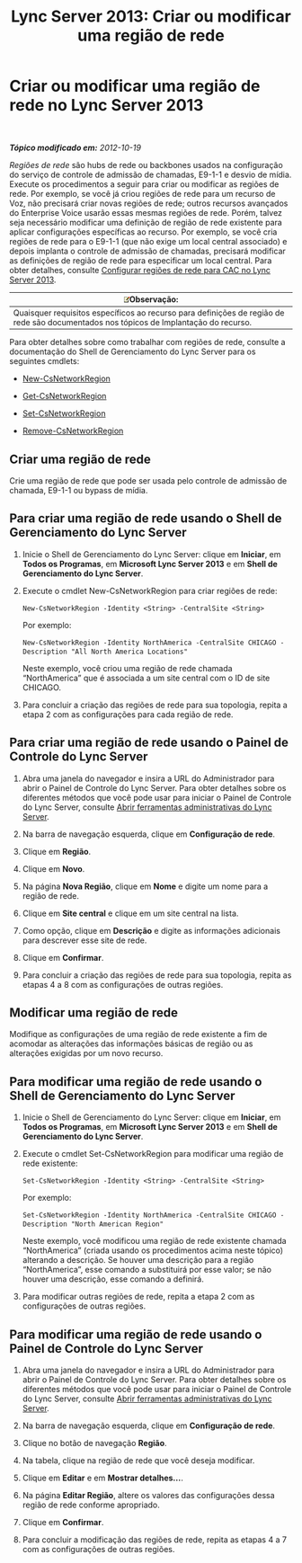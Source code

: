 ﻿---
title: 'Lync Server 2013: Criar ou modificar uma região de rede'
TOCTitle: Criar ou modificar uma região de rede
ms:assetid: bf7a3dc4-71a2-4559-a547-d90305d4f904
ms:mtpsurl: https://technet.microsoft.com/pt-br/library/Gg412933(v=OCS.15)
ms:contentKeyID: 49307966
ms.date: 05/19/2016
mtps_version: v=OCS.15
ms.translationtype: HT
---

# Criar ou modificar uma região de rede no Lync Server 2013

 

_**Tópico modificado em:** 2012-10-19_

*Regiões de rede* são hubs de rede ou backbones usados na configuração do serviço de controle de admissão de chamadas, E9-1-1 e desvio de mídia. Execute os procedimentos a seguir para criar ou modificar as regiões de rede. Por exemplo, se você já criou regiões de rede para um recurso de Voz, não precisará criar novas regiões de rede; outros recursos avançados do Enterprise Voice usarão essas mesmas regiões de rede. Porém, talvez seja necessário modificar uma definição de região de rede existente para aplicar configurações específicas ao recurso. Por exemplo, se você cria regiões de rede para o E9-1-1 (que não exige um local central associado) e depois implanta o controle de admissão de chamadas, precisará modificar as definições de região de rede para especificar um local central. Para obter detalhes, consulte [Configurar regiões de rede para CAC no Lync Server 2013](lync-server-2013-configure-network-regions-for-cac.md).

<table>
<thead>
<tr class="header">
<th><img src="images/Gg425756.note(OCS.15).gif" title="note" alt="note" />Observação:</th>
</tr>
</thead>
<tbody>
<tr class="odd">
<td>Quaisquer requisitos específicos ao recurso para definições de região de rede são documentados nos tópicos de Implantação do recurso.</td>
</tr>
</tbody>
</table>


Para obter detalhes sobre como trabalhar com regiões de rede, consulte a documentação do Shell de Gerenciamento do Lync Server para os seguintes cmdlets:

  - [New-CsNetworkRegion](new-csnetworkregion.md)

  - [Get-CsNetworkRegion](get-csnetworkregion.md)

  - [Set-CsNetworkRegion](set-csnetworkregion.md)

  - [Remove-CsNetworkRegion](remove-csnetworkregion.md)

## Criar uma região de rede

Crie uma região de rede que pode ser usada pelo controle de admissão de chamada, E9-1-1 ou bypass de mídia.

## Para criar uma região de rede usando o Shell de Gerenciamento do Lync Server

1.  Inicie o Shell de Gerenciamento do Lync Server: clique em **Iniciar**, em **Todos os Programas**, em **Microsoft Lync Server 2013** e em **Shell de Gerenciamento do Lync Server**.

2.  Execute o cmdlet New-CsNetworkRegion para criar regiões de rede:
    
        New-CsNetworkRegion -Identity <String> -CentralSite <String>
    
    Por exemplo:
    
        New-CsNetworkRegion -Identity NorthAmerica -CentralSite CHICAGO -Description "All North America Locations"
    
    Neste exemplo, você criou uma região de rede chamada “NorthAmerica” que é associada a um site central com o ID de site CHICAGO.

3.  Para concluir a criação das regiões de rede para sua topologia, repita a etapa 2 com as configurações para cada região de rede.

## Para criar uma região de rede usando o Painel de Controle do Lync Server

1.  Abra uma janela do navegador e insira a URL do Administrador para abrir o Painel de Controle do Lync Server. Para obter detalhes sobre os diferentes métodos que você pode usar para iniciar o Painel de Controle do Lync Server, consulte [Abrir ferramentas administrativas do Lync Server](lync-server-2013-open-lync-server-administrative-tools.md).

2.  Na barra de navegação esquerda, clique em **Configuração de rede**.

3.  Clique em **Região**.

4.  Clique em **Novo**.

5.  Na página **Nova Região**, clique em **Nome** e digite um nome para a região de rede.

6.  Clique em **Site central** e clique em um site central na lista.

7.  Como opção, clique em **Descrição** e digite as informações adicionais para descrever esse site de rede.

8.  Clique em **Confirmar**.

9.  Para concluir a criação das regiões de rede para sua topologia, repita as etapas 4 a 8 com as configurações de outras regiões.

## Modificar uma região de rede

Modifique as configurações de uma região de rede existente a fim de acomodar as alterações das informações básicas de região ou as alterações exigidas por um novo recurso.

## Para modificar uma região de rede usando o Shell de Gerenciamento do Lync Server

1.  Inicie o Shell de Gerenciamento do Lync Server: clique em **Iniciar**, em **Todos os Programas**, em **Microsoft Lync Server 2013** e em **Shell de Gerenciamento do Lync Server**.

2.  Execute o cmdlet Set-CsNetworkRegion para modificar uma região de rede existente:
    
        Set-CsNetworkRegion -Identity <String> -CentralSite <String>
    
    Por exemplo:
    
        Set-CsNetworkRegion -Identity NorthAmerica -CentralSite CHICAGO -Description "North American Region"
    
    Neste exemplo, você modificou uma região de rede existente chamada “NorthAmerica” (criada usando os procedimentos acima neste tópico) alterando a descrição. Se houver uma descrição para a região “NorthAmerica”, esse comando a substituirá por esse valor; se não houver uma descrição, esse comando a definirá.

3.  Para modificar outras regiões de rede, repita a etapa 2 com as configurações de outras regiões.

## Para modificar uma região de rede usando o Painel de Controle do Lync Server

1.  Abra uma janela do navegador e insira a URL do Administrador para abrir o Painel de Controle do Lync Server. Para obter detalhes sobre os diferentes métodos que você pode usar para iniciar o Painel de Controle do Lync Server, consulte [Abrir ferramentas administrativas do Lync Server](lync-server-2013-open-lync-server-administrative-tools.md).

2.  Na barra de navegação esquerda, clique em **Configuração de rede**.

3.  Clique no botão de navegação **Região**.

4.  Na tabela, clique na região de rede que você deseja modificar.

5.  Clique em **Editar** e em **Mostrar detalhes…**.

6.  Na página **Editar Região**, altere os valores das configurações dessa região de rede conforme apropriado.

7.  Clique em **Confirmar**.

8.  Para concluir a modificação das regiões de rede, repita as etapas 4 a 7 com as configurações de outras regiões.

